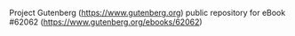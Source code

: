 Project Gutenberg (https://www.gutenberg.org) public repository for eBook #62062 (https://www.gutenberg.org/ebooks/62062)
